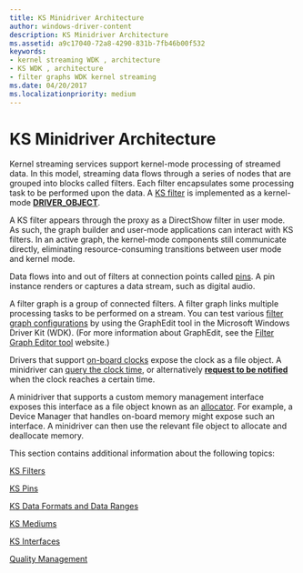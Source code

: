 ```yaml
---
title: KS Minidriver Architecture
author: windows-driver-content
description: KS Minidriver Architecture
ms.assetid: a9c17040-72a8-4290-831b-7fb46b00f532
keywords:
- kernel streaming WDK , architecture
- KS WDK , architecture
- filter graphs WDK kernel streaming
ms.date: 04/20/2017
ms.localizationpriority: medium
---
```


# KS Minidriver Architecture





Kernel streaming services support kernel-mode processing of streamed data. In this model, streaming data flows through a series of nodes that are grouped into blocks called filters. Each filter encapsulates some processing task to be performed upon the data. A [KS filter](ks-filters.md) is implemented as a kernel-mode [**DRIVER\_OBJECT**](https://msdn.microsoft.com/library/windows/hardware/ff544174).

A KS filter appears through the proxy as a DirectShow filter in user mode. As such, the graph builder and user-mode applications can interact with KS filters. In an active graph, the kernel-mode components still communicate directly, eliminating resource-consuming transitions between user mode and kernel mode.

Data flows into and out of filters at connection points called [pins](ks-pins.md). A pin instance renders or captures a data stream, such as digital audio.

A filter graph is a group of connected filters. A filter graph links multiple processing tasks to be performed on a stream. You can test various [filter graph configurations](filter-graph-examples.md) by using the GraphEdit tool in the Microsoft Windows Driver Kit (WDK). (For more information about GraphEdit, see the [Filter Graph Editor tool](http://go.microsoft.com/fwlink/p/?linkid=9230) website.)

Drivers that support [on-board clocks](ks-clocks.md) expose the clock as a file object. A minidriver can [query the clock time](https://msdn.microsoft.com/library/windows/hardware/ff566564), or alternatively [**request to be notified**](https://msdn.microsoft.com/library/windows/hardware/ff561764) when the clock reaches a certain time.

A minidriver that supports a custom memory management interface exposes this interface as a file object known as an [allocator](ks-allocators.md). For example, a Device Manager that handles on-board memory might expose such an interface. A minidriver can then use the relevant file object to allocate and deallocate memory.

This section contains additional information about the following topics:

[KS Filters](ks-filters.md)

[KS Pins](ks-pins.md)

[KS Data Formats and Data Ranges](ks-data-formats-and-data-ranges.md)

[KS Mediums](ks-mediums.md)

[KS Interfaces](ks-interfaces.md)

[Quality Management](quality-management.md)

 

 




